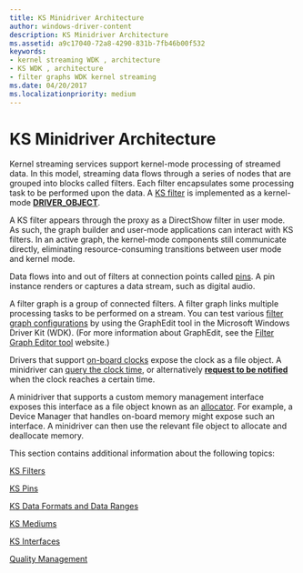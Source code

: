 ```yaml
---
title: KS Minidriver Architecture
author: windows-driver-content
description: KS Minidriver Architecture
ms.assetid: a9c17040-72a8-4290-831b-7fb46b00f532
keywords:
- kernel streaming WDK , architecture
- KS WDK , architecture
- filter graphs WDK kernel streaming
ms.date: 04/20/2017
ms.localizationpriority: medium
---
```


# KS Minidriver Architecture





Kernel streaming services support kernel-mode processing of streamed data. In this model, streaming data flows through a series of nodes that are grouped into blocks called filters. Each filter encapsulates some processing task to be performed upon the data. A [KS filter](ks-filters.md) is implemented as a kernel-mode [**DRIVER\_OBJECT**](https://msdn.microsoft.com/library/windows/hardware/ff544174).

A KS filter appears through the proxy as a DirectShow filter in user mode. As such, the graph builder and user-mode applications can interact with KS filters. In an active graph, the kernel-mode components still communicate directly, eliminating resource-consuming transitions between user mode and kernel mode.

Data flows into and out of filters at connection points called [pins](ks-pins.md). A pin instance renders or captures a data stream, such as digital audio.

A filter graph is a group of connected filters. A filter graph links multiple processing tasks to be performed on a stream. You can test various [filter graph configurations](filter-graph-examples.md) by using the GraphEdit tool in the Microsoft Windows Driver Kit (WDK). (For more information about GraphEdit, see the [Filter Graph Editor tool](http://go.microsoft.com/fwlink/p/?linkid=9230) website.)

Drivers that support [on-board clocks](ks-clocks.md) expose the clock as a file object. A minidriver can [query the clock time](https://msdn.microsoft.com/library/windows/hardware/ff566564), or alternatively [**request to be notified**](https://msdn.microsoft.com/library/windows/hardware/ff561764) when the clock reaches a certain time.

A minidriver that supports a custom memory management interface exposes this interface as a file object known as an [allocator](ks-allocators.md). For example, a Device Manager that handles on-board memory might expose such an interface. A minidriver can then use the relevant file object to allocate and deallocate memory.

This section contains additional information about the following topics:

[KS Filters](ks-filters.md)

[KS Pins](ks-pins.md)

[KS Data Formats and Data Ranges](ks-data-formats-and-data-ranges.md)

[KS Mediums](ks-mediums.md)

[KS Interfaces](ks-interfaces.md)

[Quality Management](quality-management.md)

 

 




